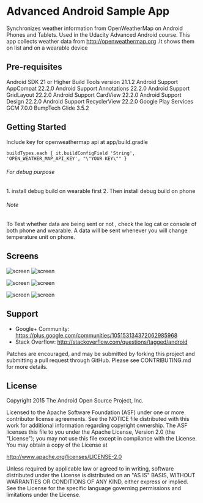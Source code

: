 Advanced Android Sample App
===================================

Synchronizes weather information from OpenWeatherMap on Android Phones and Tablets. Used in the Udacity Advanced Android course.
This app collects weather data from http://openweathermap.org .It shows them on list and on a wearable device

Pre-requisites
--------------
Android SDK 21 or Higher
Build Tools version 21.1.2
Android Support AppCompat 22.2.0
Android Support Annotations 22.2.0
Android Support GridLayout 22.2.0
Android Support CardView 22.2.0
Android Support Design 22.2.0
Android Support RecyclerView 22.2.0
Google Play Services GCM 7.0.0
BumpTech Glide 3.5.2


Getting Started
---------------
Include key for openweathermap api at app/build.gradle

`buildTypes.each {
        it.buildConfigField 'String', 'OPEN_WEATHER_MAP_API_KEY', "\"YOUR KEY\""
    }`

<h6>For debug purpose</h6>
1. install debug build on wearable first
2. Then install debug build on phone

<h6>Note</h6>
To Test whether data are being sent or not , check the log cat or console of both phone and wearable. A data will be sent whenever you will change temperature unit on phone.

Screens
-------

![screen](../master/Screens/screen_1.png)   ![screen](../master/Screens/screen_2.png)

![screen](../master/Screens/screen_1_land.png)   ![screen](../master/Screens/screen_2_land.png)

![screen](../master/Screens/circular_image.png)   ![screen](../master/Screens/square_image.png)


Support
-------

- Google+ Community: https://plus.google.com/communities/105153134372062985968
- Stack Overflow: http://stackoverflow.com/questions/tagged/android

Patches are encouraged, and may be submitted by forking this project and
submitting a pull request through GitHub. Please see CONTRIBUTING.md for more details.

License
-------
Copyright 2015 The Android Open Source Project, Inc.

Licensed to the Apache Software Foundation (ASF) under one or more contributor
license agreements.  See the NOTICE file distributed with this work for
additional information regarding copyright ownership.  The ASF licenses this
file to you under the Apache License, Version 2.0 (the "License"); you may not
use this file except in compliance with the License.  You may obtain a copy of
the License at

http://www.apache.org/licenses/LICENSE-2.0

Unless required by applicable law or agreed to in writing, software
distributed under the License is distributed on an "AS IS" BASIS, WITHOUT
WARRANTIES OR CONDITIONS OF ANY KIND, either express or implied.  See the
License for the specific language governing permissions and limitations under
the License.
